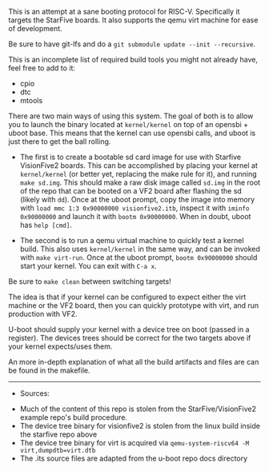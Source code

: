 This is an attempt at a sane booting protocol for RISC-V. Specifically it targets the StarFive boards. It also supports the qemu virt machine for ease of development.

Be sure to have git-lfs and do a `git submodule update --init --recursive`.

This is an incomplete list of required build tools you might not already have, feel free to add to it:
- cpio
- dtc
- mtools

There are two main ways of using this system. The goal of both is to allow you to launch the binary located at `kernel/kernel` on top of an opensbi + uboot base. This means that the kernel can use opensbi calls, and uboot is just there to get the ball rolling.

- The first is to create a bootable sd card image for use with Starfive VisionFive2 boards. This can be accomplished by placing your kernel at `kernel/kernel` (or better yet, replacing the make rule for it), and running `make sd.img`. This should make a raw disk image called `sd.img` in the root of the repo that can be booted on a VF2 board after flashing the sd (likely with `dd`). Once at the uboot prompt, copy the image into memory with `load mmc 1:3 0x90000000 visionfive2.itb`, inspect it with `iminfo 0x90000000` and launch it with `bootm 0x90000000`. When in doubt, uboot has `help [cmd]`.

- The second is to run a qemu virtual machine to quickly test a kernel build. This also uses `kernel/kernel` in the same way, and can be invoked with `make virt-run`. Once at the uboot prompt, `bootm 0x90000000` should start your kernel. You can exit with `C-a x`.

Be sure to `make clean` between switching targets!

The idea is that if your kernel can be configured to expect either the virt machine or the VF2 board, then you can quickly prototype with virt, and run production with VF2.

U-boot should supply your kernel with a device tree on boot (passed in a register). The devices trees should be correct for the two targets above if your kernel expects/uses them.

An more in-depth explanation of what all the build artifacts and files are can be found in the makefile.

-------------------------------------------------------------------------------

* Sources:
- Much of the content of this repo is stolen from the StarFive/VisionFive2 example repo's build procedure.
- The device tree binary for visionfive2 is stolen from the linux build inside the starfive repo above
- The device tree binary for virt is acquired via `qemu-system-riscv64 -M virt,dumpdtb=virt.dtb`
- The .its source files are adapted from the u-boot repo docs directory
